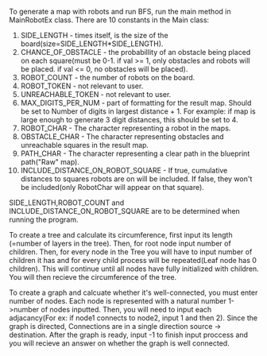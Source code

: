 To generate a map with robots and run BFS, run the main method in MainRobotEx class.
There are 10 constants in the Main class:

1. SIDE_LENGTH - times itself, is the size of the board(size=SIDE_LENGTH*SIDE_LENGTH).
2. CHANCE_OF_OBSTACLE - the probabillity of an obstacle being placed on each square(must be 0-1. if val >= 1, only obstacles and robots will be placed. if val <= 0, no obstacles will be placed).
3. ROBOT_COUNT - the number of robots on the board.
4. ROBOT_TOKEN - not relevant to user.
5. UNREACHABLE_TOKEN - not relevant to user.
6. MAX_DIGITS_PER_NUM - part of formatting for the result map. Should be set to Number of digits in largest distance + 1. For example: if map is large enough to generate 3 digit distances, this should be set to 4.
7. ROBOT_CHAR - The character representing a robot in the maps.
8. OBSTACLE_CHAR - The character representing obstacles and unreachable squares in the result map.
9. PATH_CHAR - The character representing a clear path in the blueprint path("Raw" map).
10. INCLUDE_DISTANCE_ON_ROBOT_SQUARE - If true, cumulative distances to squares robots are on will be included. If false, they won't be included(only RobotChar will appear on that square).

SIDE_LENGTH,ROBOT_COUNT and INCLUDE_DISTANCE_ON_ROBOT_SQUARE are to be determined when running the program.

To create a tree and calculate its circumference, first input its length (=number of layers in the tree). Then, for root node input number of children. Then, for every node in the Tree you will have to input number of children it has and for every child process will be repeated(Leaf node has 0 children). This will continue until all nodes have fully initialized with children. You will then recieve the circumference of the tree.

To create a graph and calcuate whether it's well-connected, you must enter number of nodes. Each node is represented with a natural number 1->number of nodes inputted. Then, you will need to input each adjacancy(For ex: if node1 connects to node2, input 1 and then 2). Since the graph is directed, Connections are in a single direction source -> destination. After the graph is ready, input -1 to finish input proccess and you will recieve an answer on whether the graph is well connected.
